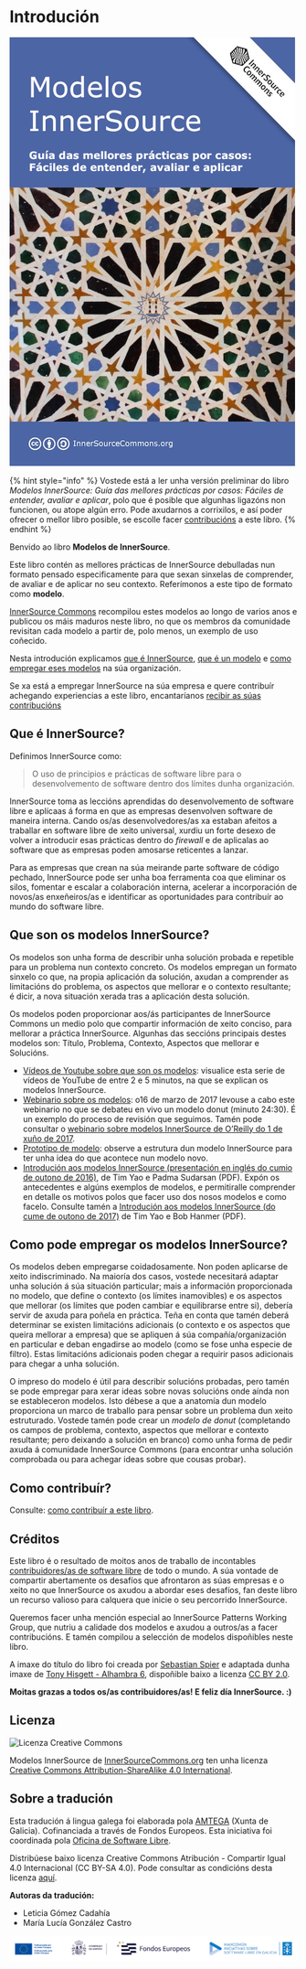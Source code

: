# Introdución

![Modelos InnerSource](innersource-patterns-book-cover.png)

{% hint style="info" %}
Vostede está a ler unha versión preliminar do libro *Modelos InnerSource: Guía das mellores prácticas por casos: Fáciles de entender, avaliar e aplicar*, polo que é posible que algunhas ligazóns non funcionen, ou atope algún erro. Pode axudarnos a corrixilos, e así poder ofrecer o mellor libro posible, se escolle facer [contribucións](contribute.md) a este libro.
{% endhint %}

Benvido ao libro **Modelos de InnerSource**.

Este libro contén as mellores prácticas de InnerSource debulladas nun formato pensado especificamente para que sexan sinxelas de comprender, de avaliar e de aplicar no seu contexto. Referímonos a este tipo de formato como **modelo**.

[InnerSource Commons](http://innersourcecommons.org) recompilou estes modelos ao longo de varios anos e publicou os máis maduros neste libro, no que os membros da comunidade revisitan cada modelo a partir de, polo menos, un exemplo de uso coñecido.  

Nesta introdución explicamos [que é InnerSource](#que-é-innersource), [que é un modelo](#que-son-os-modelos-innersource) e [como empregar eses modelos](#como-pode-empregar-os-modelos-innersource) na súa organización.

Se xa está a empregar InnerSource na súa empresa e quere contribuír achegando experiencias a este libro, encantaríanos [recibir as súas contribucións](./contribute.md)

## Que é InnerSource?

Definimos InnerSource como:

> O uso de principios e prácticas de software libre para o desenvolvemento de software dentro dos límites dunha organización.

InnerSource toma as leccións aprendidas do desenvolvemento de software libre e aplícaas á forma en que as empresas desenvolven software de maneira interna. Cando os/as desenvolvedores/as xa estaban afeitos a traballar en software libre de xeito universal, xurdiu un forte desexo de volver a introducir esas prácticas dentro do *firewall* e de aplicalas ao software que as empresas poden amosarse reticentes a lanzar.

Para as empresas que crean na súa meirande parte software de código pechado, InnerSource pode ser unha boa ferramenta coa que eliminar os silos, fomentar e escalar a colaboración interna, acelerar a incorporación de novos/as enxeñeiros/as e identificar as oportunidades para contribuír ao mundo do software libre.

## Que son os modelos InnerSource?

Os modelos son unha forma de describir unha solución probada e repetible para un problema nun contexto concreto. Os modelos empregan un formato sinxelo co que, na propia aplicación da solución, axudan a comprender as limitacións do problema, os aspectos que mellorar e o contexto resultante; é dicir, a nova situación xerada tras a aplicación desta solución.

Os modelos poden proporcionar aos/ás participantes de InnerSource Commons un medio polo que compartir información de xeito conciso, para mellorar a práctica InnerSource. Algunhas das seccións principais destes modelos son: Título, Problema, Contexto, Aspectos que mellorar e Solucións.

* [Vídeos de Youtube sobre que son os modelos](http://bit.ly/innersource_patterns_videos): visualice esta serie de vídeos de YouTube de entre 2 e 5 minutos, na que se explican os modelos InnerSource.
* [Webinario sobre os modelos](https://youtu.be/i-0IVhfRVFU): o16 de marzo de 2017 levouse a cabo este webinario no que se debateu en vivo un modelo donut (minuto 24:30). É un exemplo do proceso de revisión que seguimos. Tamén pode consultar o [webinario sobre modelos InnerSource de O’Reilly do 1 de xuño de 2017](http://www.oreilly.com/pub/e/3884).
* [Prototipo de modelo](../../translation/gl/templates/pattern-template.md): observe a estrutura dun modelo InnerSource para ter unha idea do que acontece nun modelo novo.
* [Introdución aos modelos InnerSource (presentación en inglés do cumio de outono de 2016)](https://drive.google.com/open?id=0B7_9iQb93uBQbnlkdHNuUGhpTXc), de Tim Yao e Padma Sudarsan (PDF). Expón os antecedentes e algúns exemplos de modelos, e permitiralle comprender en detalle os motivos polos que facer uso dos nosos modelos e como facelo. Consulte tamén a [Introdución aos modelos InnerSource (do cume de outono de 2017)](https://drive.google.com/open?id=0B7_9iQb93uBQWmYwMFpyaGh4OFU) de Tim Yao e Bob Hanmer (PDF).

## Como pode empregar os modelos InnerSource?

Os modelos deben empregarse coidadosamente. Non poden aplicarse de xeito indiscriminado. Na maioría dos casos, vostede necesitará adaptar unha solución á súa situación particular; mais a información proporcionada no modelo, que define o contexto (os límites inamovibles) e os aspectos que mellorar (os límites que poden cambiar e equilibrarse entre si), debería servir de axuda para poñela en práctica. Teña en conta que tamén deberá determinar se existen limitacións adicionais (o contexto e os aspectos que queira mellorar a empresa) que se apliquen á súa compañía/organización en particular e deban engadirse ao modelo (como se fose unha especie de filtro). Estas limitacións adicionais poden chegar a requirir pasos adicionais para chegar a unha solución.  

O impreso do modelo é útil para describir solucións probadas, pero tamén se pode empregar para xerar ideas sobre novas solucións onde aínda non se estableceron modelos. Isto débese a que a anatomía dun modelo proporciona un marco de traballo para pensar sobre un problema dun xeito estruturado. Vostede tamén pode crear un *modelo de donut* (completando os campos de problema, contexto, aspectos que mellorar e contexto resultante; pero deixando a solución en branco) como unha forma de pedir axuda á comunidade InnerSource Commons (para encontrar unha solución comprobada ou para achegar ideas sobre que cousas probar).

## Como contribuír?

Consulte: [como contribuír a este libro](./contribute.md).

## Créditos

Este libro é o resultado de moitos anos de traballo de incontables [contribuidores/as de software libre](https://github.com/InnerSourceCommons/InnerSourcePatterns/graphs/contributors) de todo o mundo. A súa vontade de compartir abertamente os desafíos que afrontaron as súas empresas e o xeito no que InnerSource os axudou a abordar eses desafíos, fan deste libro un recurso valioso para calquera que inicie o seu percorrido InnerSource.

Queremos facer unha mención especial ao InnerSource Patterns Working Group, que nutriu a calidade dos modelos e axudou a outros/as a facer contribucións. E tamén compilou a selección de modelos dispoñibles neste libro.

A imaxe do título do libro foi creada por [Sebastian Spier](https://spier.hu) e adaptada dunha imaxe de [Tony Hisgett - Alhambra 6](https://www.flickr.com/photos/hisgett/29345405788/), dispoñible baixo a licenza [CC BY 2.0](https://creativecommons.org/licenses/by/2.0/).

**Moitas grazas a todos os/as contribuidores/as! E feliz día InnerSource. :)**

## Licenza

![Licenza Creative Commons](https://i.creativecommons.org/l/by-sa/4.0/88x31.png)

Modelos InnerSource de [InnerSourceCommons.org](http://innersourcecommons.org) ten unha licenza [Creative Commons Attribution-ShareAlike 4.0 International](http://creativecommons.org/licenses/by-sa/4.0/).

## Sobre a tradución

Esta tradución á lingua galega foi elaborada pola [AMTEGA](https://amtega.xunta.gal) (Xunta de Galicia). Cofinanciada a través de Fondos Europeos. Esta iniciativa foi coordinada pola [Oficina de Software Libre](https://amtega.xunta.gal/gl/software-libre).

Distribúese baixo licenza Creative Commons Atribución - Compartir Igual 4.0 Internacional (CC BY-SA 4.0). Pode consultar as condicións desta licenza [aquí](https://creativecommons.org/licenses/by-sa/4.0/deed.gl).

**Autoras da tradución:**

* Leticia Gómez Cadahía
* María Lucía González Castro

![Fondos Públicos](fondos-publicos.png)
